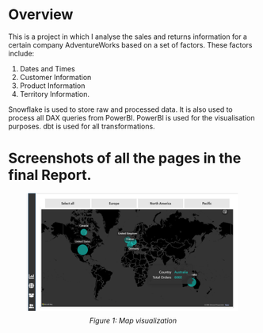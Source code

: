 Overview
=============
This is a project in which I analyse the sales and returns information for a certain company AdventureWorks based on a set of factors.
These factors include:

1. Dates and Times
2. Customer Information
3. Product Information
4. Territory Information.

Snowflake is used to store raw and processed data. It is also used to process all DAX queries from PowerBI.
PowerBI is used for the visualisation purposes.
dbt is used for all transformations.

Screenshots of all the pages in the final Report.
==================================================
<p align="center">
  <figure>
    <img src="assets/map.png" alt="Map" width="700"/>
    <figcaption style="text-align:center; font-style:italic; margin-top:8px;">
      Figure 1: Map visualization
    </figcaption>
  </figure>
</p>